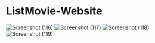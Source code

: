 # ListMovie-Website
![Screenshot (116)](https://user-images.githubusercontent.com/89334139/139519714-d9753b9b-8152-4906-8d25-ccaa4dd4919e.png)
![Screenshot (117)](https://user-images.githubusercontent.com/89334139/139519717-629a415d-70e4-427d-a061-61ba9bbe0354.png)
![Screenshot (118)](https://user-images.githubusercontent.com/89334139/139519721-061e5079-bb29-4b9d-ad0b-87db09a812ad.png)
![Screenshot (119)](https://user-images.githubusercontent.com/89334139/139519723-68894ae4-670d-447d-b4f5-4898a92c8373.png)
